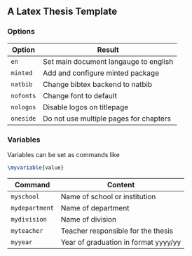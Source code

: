 ## A Latex Thesis Template

### Options
Option | Result
------ | ------
`en` | Set main document langauge to english
`minted` | Add and configure minted package
`natbib` | Change bibtex backend to natbib
`nofonts` | Change font to default
`nologos` | Disable logos on titlepage
`oneside` | Do not use multiple pages for chapters

### Variables
Variables can be set as commands like
```tex
\myvariable{value}
```

Command | Content
------- | -------
`myschool` | Name of school or institution
`mydepartment` | Name of department
`mydivision` | Name of division
`myteacher` | Teacher responsible for the thesis
`myyear` | Year of graduation in format yyyy/yy